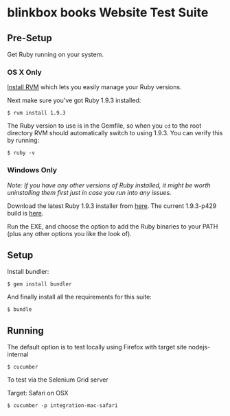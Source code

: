 # blinkbox books Website Test Suite

## Pre-Setup

Get Ruby running on your system.

### OS X Only

[Install RVM](http://octopress.org/docs/setup/rvm/) which lets you easily manage your Ruby versions.

Next make sure you've got Ruby 1.9.3 installed:

```
$ rvm install 1.9.3
```

The Ruby version to use is in the Gemfile, so when you `cd` to the root directory RVM should automatically switch to using 1.9.3. You can verify this by running:

```
$ ruby -v
```

### Windows Only

_Note: If you have any other versions of Ruby installed, it might be worth uninstalling them first just in case you run into any issues._

Download the latest Ruby 1.9.3 installer from [here](http://rubyinstaller.org/downloads/). The current 1.9.3-p429 build is [here](http://rubyforge.org/frs/download.php/76952/rubyinstaller-1.9.3-p429.exe).

Run the EXE, and choose the option to add the Ruby binaries to your PATH (plus any other options you like the look of).

## Setup

Install bundler:

```
$ gem install bundler
```

And finally install all the requirements for this suite:

```
$ bundle
```

## Running

The default option is to test locally using Firefox with target site nodejs-internal 

```
$ cucumber
```

To test via the Selenium Grid server

Target: Safari on OSX


```
$ cucumber -p integration-mac-safari
```

